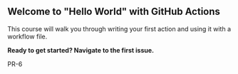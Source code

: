## Welcome to "Hello World" with GitHub Actions

This course will walk you through writing your first action and using it with a workflow file. 

**Ready to get started? Navigate to the first issue.**

PR-6
